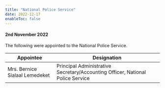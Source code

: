 ```yaml
---
title: "National Police Service"
date: 2022-12-17
enableToc: false
---
```


#### 2nd November 2022

The following were appointed to the National Police Service.

| Appointee             | Designation |
| --------------------- | ----------- |
| Mrs. Bernice Sialaal Lemedeket | Principal Administrative Secretary/Accounting Officer, National Police Service      |




